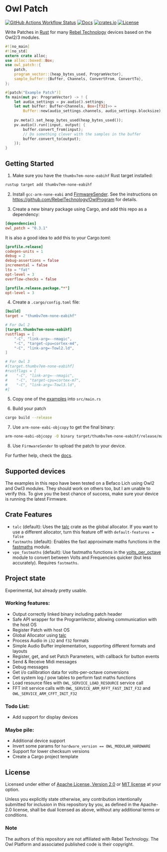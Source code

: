# Owl Patch
[![GitHub Actions Workflow Status](https://img.shields.io/github/actions/workflow/status/orukusaki/owl_patch/rust.yml)](https://github.com/orukusaki/owl_patch/actions)
[![Docs](https://img.shields.io/docsrs/owl_patch)](https://docs.rs/owl_patch/latest/owl_patch/)
[![crates.io](https://img.shields.io/crates/v/owl_patch.svg)](https://crates.io/crates/owl_patch)
[![License](https://img.shields.io/crates/l/owl_patch.svg)](https://github.com/orukusaki/owl_patch/README.md)

Write Patches in [Rust](https://www.rust-lang.org/) for many [Rebel Technology](https://www.rebeltech.org/) devices based on the Owl2/3 modules.
```rust
#![no_main]
#![no_std]
extern crate alloc;
use alloc::boxed::Box;
use owl_patch::{
    patch,
    program_vector::{heap_bytes_used, ProgramVector},
    sample_buffer::{Buffer, Channels, ConvertFrom, ConvertTo},
};

#[patch("Example Patch")]
fn main(mut pv: ProgramVector) -> ! {
    let audio_settings = pv.audio().settings;
    let mut buffer: Buffer<Channels, Box<[f32]>> =
        Buffer::new(audio_settings.channels, audio_settings.blocksize);
        
    pv.meta().set_heap_bytes_used(heap_bytes_used());
    pv.audio().run(|input, output| {
        buffer.convert_from(input);
        // Do something clever with the samples in the buffer
        buffer.convert_to(output);
    });
}
```

## Getting Started

1. Make sure you have the `thumbv7em-none-eabihf` Rust target installed:
```bash
rustup target add thumbv7em-none-eabihf
```

2. Install `gcc-arm-none-eabi` and [FirmwareSender](<https://github.com/pingdynasty/FirmwareSender/releases>). See the instructions on <https://github.com/RebelTechnology/OwlProgram> for details.

3. Create a new binary package using Cargo, and add this repo as a dependency:
```toml   
[dependencies]
owl_patch = "0.3.1"
```
It is also a good idea to add this to your Cargo.toml:
```toml
[profile.release]
codegen-units = 1
debug = 2
debug-assertions = false
incremental = false
lto = "fat"
opt-level = 3
overflow-checks = false

[profile.release.package."*"]
opt-level = 3
```

4. Create a `.cargo/config.toml` file:
```toml
[build]
target = "thumbv7em-none-eabihf"

# For Owl 2
[target.thumbv7em-none-eabihf]
rustflags = [
    "-C", "link-arg=--nmagic",
    "-C", "target-cpu=cortex-m4",
    "-C", "link-arg=-Towl2.ld",
]

# For Owl 3
#[target.thumbv7em-none-eabihf]
#rustflags = [
#    "-C", "link-arg=--nmagic",
#    "-C", "target-cpu=cortex-m7",
#    "-C", "link-arg=-Towl3.ld",
#]
```

5. Copy one of the [examples](https://github.com/orukusaki/owl_patch/tree/main/examples) into `src/main.rs`

6. Build your patch
```bash
cargo build --release
```

7. Use `arm-none-eabi-objcopy` to get the final binary:
```bash
arm-none-eabi-objcopy -O binary target/thumbv7em-none-eabihf/release/main target/thumbv7em-none-eabihf/release/main.bin
```

8. Use `FirmwareSender` to upload the patch to your device.

For further help, check the [docs](https://docs.rs/owl_patch/latest/owl_patch/).

## Supported devices
The examples in this repo have been tested on a Befaco Lich using Owl2 and Owl3 modules.  They should work on others too, but I am unable to verify this.  To give you the best chance of success, make sure your device is running the latest Firmware.

## Crate Features
- `talc` (default): Uses the [talc](https://crates.io/crates/talc) crate as the global allocator. If you want to use a different allocator, turn this feature off with `default-features = false`
- `fastmaths` (default): Enables the fast approximate maths functions in the [fastmaths](https://docs.rs/owl_patch/latest/owl_patch/fastmaths/index.html) module.
- `vpo_fastmaths` (default): Use fastmaths functions in the [volts_per_octave](https://docs.rs/owl_patch/latest/owl_patch/volts_per_octave/index.html) module to convert between Volts and Frequencies quicker (but less accurately). Requires `fastmaths`.

## Project state
Experimental, but already pretty usable.

### Working features:
- Output correctly linked binary including patch header
- Safe API wrapper for the ProgramVector, allowing communication with the host OS
- Register Patch with host OS
- Global Allocator using [talc](https://crates.io/crates/talc)
- Process Audio in `i32` and `f32` formats
- Simple Audio Buffer implementation, supporting different formats and layouts
- Register, get, and set Patch Parameters, with callback for button events
- Send & Receive Midi messages
- Debug messages
- Get i/o callibration data for volts-per-octave conversions
- Get system log / pow tables to perform fast maths functions
- Load resource files with `OWL_SERVICE_LOAD_RESOURCE` service call
- FFT init service calls with `OWL_SERVICE_ARM_RFFT_FAST_INIT_F32` and `OWL_SERVICE_ARM_CFFT_INIT_F32`

### Todo List:

- Add support for display devices

### Maybe pile:

- Additional device support
- Invert some params for `hardware_version == OWL_MODULAR_HARDWARE`
- Support for lower checksum versions
- Create a Cargo project template

## License

Licensed under either of <a href="LICENSE-APACHE">Apache License, Version 2.0</a>
or <a href="LICENSE-MIT">MIT license</a> at your option.

Unless you explicitly state otherwise, any contribution intentionally submitted
for inclusion in this repository by you, as defined in the Apache-2.0 license,
shall be dual licensed as above, without any additional terms or conditions.

### Note
The authors of this repository are not affiliated with Rebel Technology. The Owl Platform and associated published code is their copyright.
